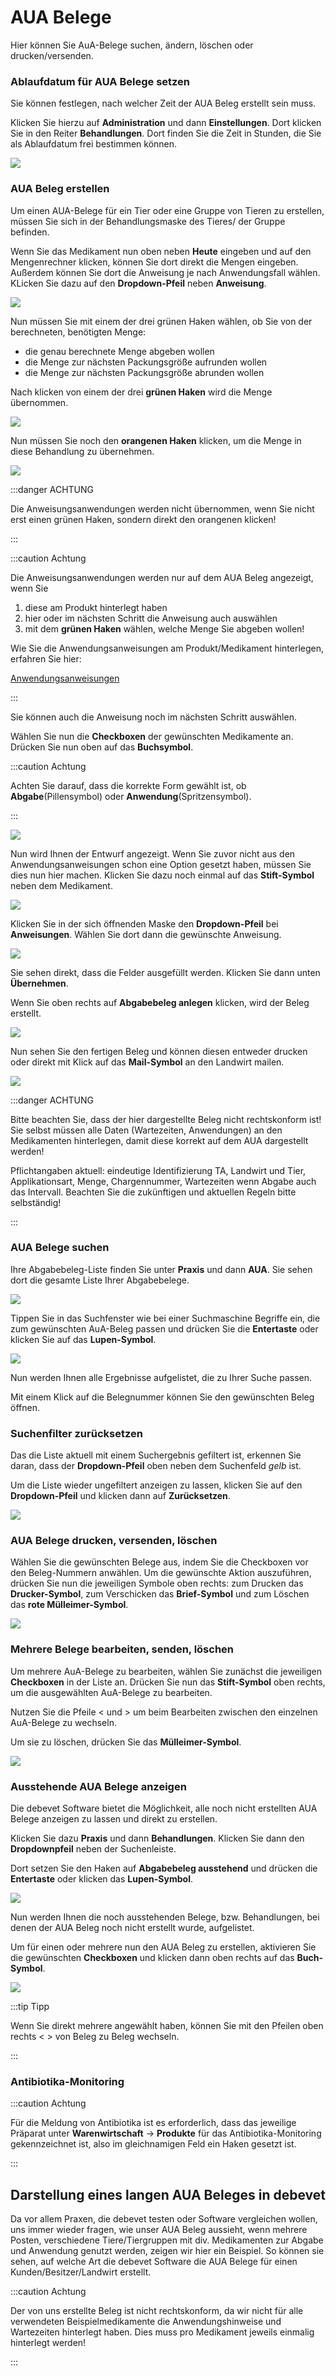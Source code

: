 # AUA Belege 

Hier können Sie AuA-Belege suchen, ändern, löschen oder drucken/versenden. 

### Ablaufdatum für AUA Belege setzen

Sie können festlegen, nach welcher Zeit der AUA Beleg erstellt sein muss.

Klicken Sie hierzu auf **Administration** und dann **Einstellungen**. Dort klicken Sie in den Reiter **Behandlungen**.
Dort finden Sie die Zeit in Stunden, die Sie als Ablaufdatum frei bestimmen können.

![](../../static/img/Nutztiere/AUA_beleg_datum.png)

### AUA Beleg erstellen

Um einen AUA-Belege für ein Tier oder eine Gruppe von Tieren zu erstellen, müssen Sie sich in der Behandlungsmaske des Tieres/ der Gruppe befinden.

Wenn Sie das Medikament nun oben neben **Heute** eingeben und auf den Mengenrechner klicken, können Sie dort direkt die Mengen
eingeben. Außerdem können Sie dort die Anweisung je nach Anwendungsfall wählen. KLicken Sie dazu auf den **Dropdown-Pfeil** neben
**Anweisung**.

![](../../static/img/Nutztiere/anweisung-wahl1.png)  

Nun müssen Sie mit einem der drei grünen Haken wählen, ob Sie von der berechneten, benötigten Menge:  
* die genau berechnete Menge abgeben wollen  
* die Menge zur nächsten Packungsgröße aufrunden wollen 
* die Menge zur nächsten Packungsgröße abrunden wollen   

Nach klicken von einem der drei **grünen Haken** wird die Menge übernommen.  

![](../../static/img/Nutztiere/mengenrechner2.png)  

Nun müssen Sie noch den **orangenen Haken** klicken,
um die Menge in diese Behandlung zu übernehmen.   

![](../../static/img/Nutztiere/mengenrechner3.png)

:::danger ACHTUNG  

Die Anweisungsanwendungen werden nicht übernommen, wenn Sie nicht erst einen grünen Haken, sondern direkt den orangenen klicken!  

:::

:::caution Achtung

Die Anweisungsanwendungen werden nur auf dem AUA Beleg angezeigt, wenn Sie
1. diese am Produkt hinterlegt haben
2. hier oder im nächsten Schritt die Anweisung auch auswählen   
3. mit dem **grünen Haken** wählen, welche Menge Sie abgeben wollen!

Wie Sie die Anwendungsanweisungen am Produkt/Medikament hinterlegen, erfahren Sie hier:   

[Anwendungsanweisungen](/docs/Warenwirtschaft/Produkte#anwendungsanweisungen)

:::

Sie können auch die Anweisung noch im nächsten Schritt auswählen.

Wählen Sie nun die **Checkboxen** der gewünschten Medikamente an. Drücken Sie nun oben auf das **Buchsymbol**.

:::caution Achtung

Achten Sie darauf, dass die korrekte Form gewählt ist, ob **Abgabe**(Pillensymbol) oder **Anwendung**(Spritzensymbol).

:::

![](../../static/img/Nutztiere/aua_erstellen1.png)

Nun wird Ihnen der Entwurf angezeigt. Wenn Sie zuvor nicht aus den Anwendungsanweisungen schon eine Option gesetzt haben, müssen
Sie dies nun hier machen. Klicken Sie dazu noch einmal auf das **Stift-Symbol** neben dem Medikament.

![](../../static/img/Nutztiere/anweisung_wahl2.png)

Klicken Sie in der sich öffnenden Maske den **Dropdown-Pfeil** bei **Anweisungen**. Wählen Sie dort dann die gewünschte Anweisung.

![](../../static/img/Nutztiere/anweisung_wahl3.png)

Sie sehen direkt, dass die Felder ausgefüllt werden. Klicken Sie dann unten **Übernehmen**.

Wenn Sie oben rechts auf **Abgabebeleg anlegen** klicken, wird der Beleg erstellt.

![](../../static/img/Nutztiere/aua_erstellen2.png)

Nun sehen Sie den fertigen Beleg und können diesen entweder drucken oder direkt mit Klick auf das **Mail-Symbol** an den Landwirt mailen.

![](../../static/img/Nutztiere/aua_erstellen3.png)

:::danger ACHTUNG

Bitte beachten Sie, dass der hier dargestellte Beleg nicht rechtskonform ist! Sie selbst müssen alle Daten (Wartezeiten, Anwendungen)
an den Medikamenten hinterlegen, damit diese korrekt auf dem AUA dargestellt werden!

Pflichtangaben aktuell: eindeutige Identifizierung TA, Landwirt und Tier, Applikationsart, Menge, Chargennummer, Wartezeiten
wenn Abgabe auch das Intervall. Beachten Sie die zukünftigen und aktuellen Regeln bitte selbständig!

:::

### AUA Belege suchen

Ihre Abgabebeleg-Liste finden Sie unter **Praxis** und dann **AUA**. Sie sehen dort die gesamte Liste Ihrer Abgabebelege.

![](../../static/img/Nutztiere/aua_liste1.png)

Tippen Sie in das Suchfenster wie bei einer Suchmaschine Begriffe ein, die zum gewünschten AuA-Beleg
passen und drücken Sie die **Entertaste** oder klicken Sie auf das **Lupen-Symbol**.

![](../../static/img/Nutztiere/aua_suche.png)

Nun werden Ihnen alle Ergebnisse aufgelistet, die zu Ihrer Suche passen.

Mit einem Klick auf die Belegnummer können Sie den gewünschten Beleg öffnen.

### Suchenfilter zurücksetzen

Das die Liste aktuell mit einem Suchergebnis gefiltert ist, erkennen Sie daran, dass der **Dropdown-Pfeil** oben neben dem Suchenfeld *gelb* ist.

Um die Liste wieder ungefiltert anzeigen zu lassen, klicken Sie auf den **Dropdown-Pfeil** und klicken dann auf **Zurücksetzen**.

![](../../static/img/Nutztiere/filter_aua_zuruecksetzen.png)

### AUA Belege drucken, versenden, löschen

Wählen Sie die gewünschten Belege aus, indem Sie die Checkboxen vor den Beleg-Nummern anwählen. Um die gewünschte
Aktion auszuführen, drücken Sie nun die jeweiligen Symbole oben rechts: zum Drucken das **Drucker-Symbol**, zum Verschicken
das **Brief-Symbol** und zum Löschen das **rote Mülleimer-Symbol**.

![](../../static/img/Nutztiere/aua-drucken.png)

### Mehrere Belege bearbeiten, senden, löschen

Um mehrere AuA-Belege zu bearbeiten, wählen Sie zunächst die jeweiligen **Checkboxen** in der Liste an.
Drücken Sie nun das **Stift-Symbol** oben rechts, um die ausgewählten AuA-Belege zu bearbeiten.

Nutzen Sie die Pfeile < und > um beim Bearbeiten zwischen den einzelnen AuA-Belege zu wechseln.

Um sie zu löschen, drücken Sie das **Mülleimer-Symbol**.

![](../../static/img/Nutztiere/stapel_aua.png)

### Ausstehende AUA Belege anzeigen

Die debevet Software bietet die Möglichkeit, alle noch nicht erstellten AUA Belege anzeigen zu lassen und direkt zu erstellen.

Klicken Sie dazu **Praxis** und dann **Behandlungen**. Klicken Sie dann den **Dropdownpfeil** neben der Suchenleiste.

Dort setzen Sie den Haken auf **Abgabebeleg ausstehend** und drücken die **Entertaste** oder klicken das **Lupen-Symbol**.

![](../../static/img/Nutztiere/abgabebelege_ausstehend.png)

Nun werden Ihnen die noch ausstehenden Belege, bzw. Behandlungen, bei denen der AUA Beleg noch nicht erstellt wurde, aufgelistet.

Um für einen oder mehrere nun den AUA Beleg zu erstellen, aktivieren Sie die gewünschten **Checkboxen** und klicken dann
oben rechts auf das **Buch-Symbol**.

![](../../static/img/Nutztiere/abgabebeleg_ausstehend2.png)

:::tip Tipp

Wenn Sie direkt mehrere angewählt haben, können Sie  mit den Pfeilen oben rechts <  > von Beleg zu Beleg wechseln.

:::

### Antibiotika-Monitoring

:::caution Achtung

Für die Meldung von Antibiotika ist es erforderlich, dass das jeweilige Präparat unter
**Warenwirtschaft** → **Produkte** für das Antibiotika-Monitoring gekennzeichnet ist, also im gleichnamigen Feld ein Haken gesetzt ist.

:::

## Darstellung eines langen AUA Beleges in debevet  

Da vor allem Praxen, die debevet testen oder Software vergleichen wollen, uns immer wieder fragen, wie unser AUA Beleg 
aussieht, wenn mehrere Posten, verschiedene Tiere/Tiergruppen mit div. Medikamenten zur Abgabe und Anwendung genutzt werden,
zeigen wir hier ein Beispiel. So  können sie sehen, auf welche Art die debevet Software die AUA Belege für einen Kunden/Besitzer/Landwirt 
erstellt. 

:::caution Achtung  

Der von uns erstellte Beleg ist nicht rechtskonform, da wir nicht für alle verwendeten Beispielmedikamente die Anwendungshinweise und 
Wartezeiten hinterlegt haben. Dies muss pro Medikament jeweils einmalig hinterlegt werden!  

:::  



